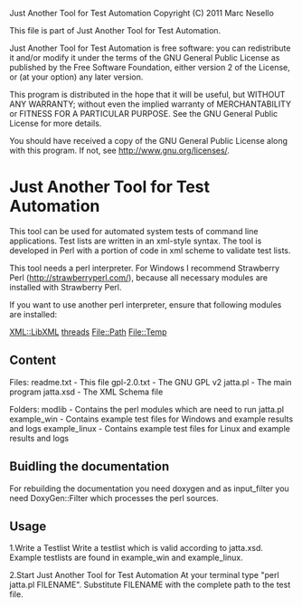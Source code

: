 Just Another Tool for Test Automation
Copyright (C) 2011 Marc Nesello

This file is part of Just Another Tool for Test Automation.

Just Another Tool for Test Automation is free software: you can redistribute it and/or modify
it under the terms of the GNU General Public License as published by
the Free Software Foundation, either version 2 of the License, or
(at your option) any later version.

This program is distributed in the hope that it will be useful,
but WITHOUT ANY WARRANTY; without even the implied warranty of
MERCHANTABILITY or FITNESS FOR A PARTICULAR PURPOSE.  See the
GNU General Public License for more details.

You should have received a copy of the GNU General Public License
along with this program.  If not, see <http://www.gnu.org/licenses/>.


Just Another Tool for Test Automation
=====================================

This tool can be used for automated system tests of command line applications. 
Test lists are written in an xml-style syntax. 
The tool is developed in Perl with a portion of code in xml scheme to validate test lists.


This tool needs a perl interpreter. For Windows I recommend Strawberry Perl (http://strawberryperl.com/), because all necessary modules are installed with Strawberry Perl.

If you want to use another perl interpreter, ensure that following modules are installed:

[XML::LibXML](http://search.cpan.org/~pajas/XML-LibXML-1.70/LibXML.pod)
[threads](http://search.cpan.org/~jdhedden/threads-1.77/threads.pm)
[File::Path](http://search.cpan.org/~dland/File-Path-2.08/Path.pm)
[File::Temp](http://search.cpan.org/~tjenness/File-Temp-0.22/Temp.pm)


Content
-------

Files:
readme.txt - This file
gpl-2.0.txt - The GNU GPL v2
jatta.pl - The main program
jatta.xsd - The XML Schema file

Folders:
modlib - Contains the perl modules which are need to run jatta.pl
example_win - Contains example test files for Windows and example results and logs
example_linux - Contains example test files for Linux and example results and logs


Buidling the documentation
--------------------------
For rebuilding the documentation you need doxygen and as input_filter you need DoxyGen::Filter which processes the perl sources.

Usage
-----
1.Write a Testlist
Write a testlist which is valid according to jatta.xsd. Example testlists are found in example_win and example_linux.

2.Start Just Another Tool for Test Automation
At your terminal type "perl jatta.pl FILENAME". Substitute FILENAME with the complete path to the test file.



